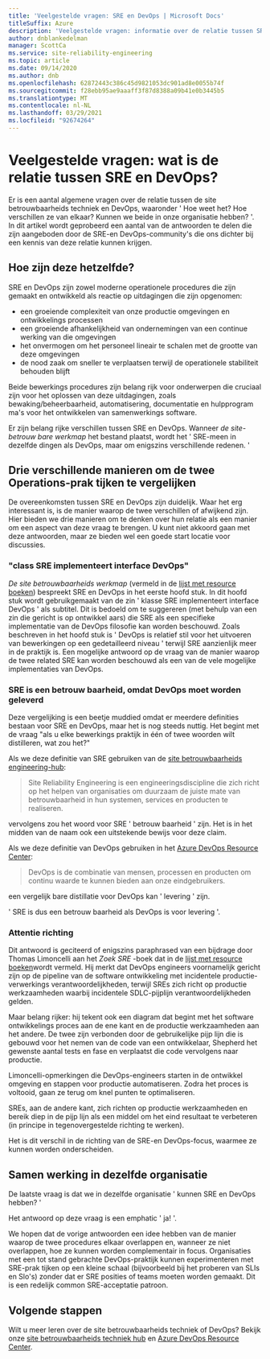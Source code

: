 ```yaml
---
title: 'Veelgestelde vragen: SRE en DevOps | Microsoft Docs'
titleSuffix: Azure
description: 'Veelgestelde vragen: informatie over de relatie tussen SRE en DevOps'
author: dnblankedelman
manager: ScottCa
ms.service: site-reliability-engineering
ms.topic: article
ms.date: 09/14/2020
ms.author: dnb
ms.openlocfilehash: 62872443c386c45d9821053dc901ad8e0055b74f
ms.sourcegitcommit: f28ebb95ae9aaaff3f87d8388a09b41e0b3445b5
ms.translationtype: MT
ms.contentlocale: nl-NL
ms.lasthandoff: 03/29/2021
ms.locfileid: "92674264"
---
```

# <a name="frequently-asked-questions-whats-the-relationship-between-sre-and-devops"></a>Veelgestelde vragen: wat is de relatie tussen SRE en DevOps?

Er is een aantal algemene vragen over de relatie tussen de site betrouwbaarheids techniek en DevOps, waaronder ' Hoe weet het? Hoe verschillen ze van elkaar? Kunnen we beide in onze organisatie hebben? '. In dit artikel wordt geprobeerd een aantal van de antwoorden te delen die zijn aangeboden door de SRE-en DevOps-community's die ons dichter bij een kennis van deze relatie kunnen krijgen.

## <a name="how-are-they-the-same"></a>Hoe zijn deze hetzelfde?

SRE en DevOps zijn zowel moderne operationele procedures die zijn gemaakt en ontwikkeld als reactie op uitdagingen die zijn opgenomen:

- een groeiende complexiteit van onze productie omgevingen en ontwikkelings processen
- een groeiende afhankelijkheid van ondernemingen van een continue werking van die omgevingen
- het onvermogen om het personeel lineair te schalen met de grootte van deze omgevingen
- de nood zaak om sneller te verplaatsen terwijl de operationele stabiliteit behouden blijft

Beide bewerkings procedures zijn belang rijk voor onderwerpen die cruciaal zijn voor het oplossen van deze uitdagingen, zoals bewaking/beheerbaarheid, automatisering, documentatie en hulpprogram ma's voor het ontwikkelen van samenwerkings software.

Er zijn belang rijke verschillen tussen SRE en DevOps. Wanneer _de site-betrouw bare werkmap_ het bestand plaatst, wordt het ' SRE-meen in dezelfde dingen als DevOps, maar om enigszins verschillende redenen. '

## <a name="three-different-ways-to-compare-the-two-operations-practices"></a>Drie verschillende manieren om de twee Operations-prak tijken te vergelijken

De overeenkomsten tussen SRE en DevOps zijn duidelijk. Waar het erg interessant is, is de manier waarop de twee verschillen of afwijkend zijn. Hier bieden we drie manieren om te denken over hun relatie als een manier om een aspect van deze vraag te brengen. U kunt niet akkoord gaan met deze antwoorden, maar ze bieden wel een goede start locatie voor discussies.

### <a name="class-sre-implements-interface-devops"></a>"class SRE implementeert interface DevOps"

_De site betrouwbaarheids werkmap_ (vermeld in de [lijst met resource boeken](../resources/books.md)) bespreekt SRE en DevOps in het eerste hoofd stuk. In dit hoofd stuk wordt gebruikgemaakt van de zin ' klasse SRE implementeert interface DevOps ' als subtitel. Dit is bedoeld om te suggereren (met behulp van een zin die gericht is op ontwikkel aars) die SRE als een specifieke implementatie van de DevOps filosofie kan worden beschouwd. Zoals beschreven in het hoofd stuk is ' DevOps is relatief stil voor het uitvoeren van bewerkingen op een gedetailleerd niveau ' terwijl SRE aanzienlijk meer in de praktijk is. Een mogelijke antwoord op de vraag van de manier waarop de twee related SRE kan worden beschouwd als een van de vele mogelijke implementaties van DevOps.

### <a name="sre-is-to-reliability-as-devops-is-to-delivery"></a>SRE is een betrouw baarheid, omdat DevOps moet worden geleverd

Deze vergelijking is een beetje muddied omdat er meerdere definities bestaan voor SRE en DevOps, maar het is nog steeds nuttig. Het begint met de vraag "als u elke bewerkings praktijk in één of twee woorden wilt distilleren, wat zou het?"

Als we deze definitie van SRE gebruiken van de [site betrouwbaarheids engineering-hub](../index.yml):

> Site Reliability Engineering is een engineeringsdiscipline die zich richt op het helpen van organisaties om duurzaam de juiste mate van betrouwbaarheid in hun systemen, services en producten te realiseren.

vervolgens zou het woord voor SRE ' betrouw baarheid ' zijn. Het is in het midden van de naam ook een uitstekende bewijs voor deze claim.

Als we deze definitie van DevOps gebruiken in het [Azure DevOps Resource Center](/azure/devops/learn/):

> DevOps is de combinatie van mensen, processen en producten om continu waarde te kunnen bieden aan onze eindgebruikers.

een vergelijk bare distillatie voor DevOps kan ' levering ' zijn.

' SRE is dus een betrouw baarheid als DevOps is voor levering '.

### <a name="direction-of-attention"></a>Attentie richting

Dit antwoord is geciteerd of enigszins paraphrased van een bijdrage door Thomas Limoncelli aan het _Zoek SRE_ -boek dat in de [lijst met resource boeken](../resources/books.md)wordt vermeld. Hij merkt dat DevOps engineers voornamelijk gericht zijn op de pipeline van de software ontwikkeling met incidentele productie-verwerkings verantwoordelijkheden, terwijl SREs zich richt op productie werkzaamheden waarbij incidentele SDLC-pijplijn verantwoordelijkheden gelden.

Maar belang rijker: hij tekent ook een diagram dat begint met het software ontwikkelings proces aan de ene kant en de productie werkzaamheden aan het andere. De twee zijn verbonden door de gebruikelijke pijp lijn die is gebouwd voor het nemen van de code van een ontwikkelaar, Shepherd het gewenste aantal tests en fase en verplaatst die code vervolgens naar productie.

Limoncelli-opmerkingen die DevOps-engineers starten in de ontwikkel omgeving en stappen voor productie automatiseren. Zodra het proces is voltooid, gaan ze terug om knel punten te optimaliseren.

SREs, aan de andere kant, zich richten op productie werkzaamheden en bereik diep in de pijp lijn als een middel om het eind resultaat te verbeteren (in principe in tegenovergestelde richting te werken).

Het is dit verschil in de richting van de SRE-en DevOps-focus, waarmee ze kunnen worden onderscheiden.

## <a name="coexistence-in-the-same-organization"></a>Samen werking in dezelfde organisatie

De laatste vraag is dat we in dezelfde organisatie ' kunnen SRE en DevOps hebben? '

Het antwoord op deze vraag is een emphatic ' ja! '.

We hopen dat de vorige antwoorden een idee hebben van de manier waarop de twee procedures elkaar overlappen en, wanneer ze niet overlappen, hoe ze kunnen worden complementair in focus. Organisaties met een tot stand gebrachte DevOps-praktijk kunnen experimenteren met SRE-prak tijken op een kleine schaal (bijvoorbeeld bij het proberen van SLIs en Slo's) zonder dat er SRE posities of teams moeten worden gemaakt. Dit is een redelijk common SRE-acceptatie patroon.

## <a name="next-steps"></a>Volgende stappen

Wilt u meer leren over de site betrouwbaarheids techniek of DevOps? Bekijk onze [site betrouwbaarheids techniek hub](../index.yml) en [Azure DevOps Resource Center](/azure/devops/learn/).